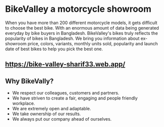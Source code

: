 # BikeValley a motorcycle showroom
When you have more than 200 different motorcycle models, it gets difficult to choose the best bike. With an enormous amount of data being generated everyday by bike buyers in Bangladesh. BikeValley's bikes truly reflects the popularity of bikes in Bangladesh. We bring you information about ex-showroom price, colors, variants, monthly units sold, popularity and launch date of best bikes to help you pick the best one.

## https://bike-valley-sharif33.web.app/

## Why BikeVally?
- We respect our colleagues, customers and partners.
- We have striven to create a fair, engaging and people friendly workplace.
- We are extremely open and adaptable.
- We take ownership of our results.
- We always put our company ahead of ourselves.